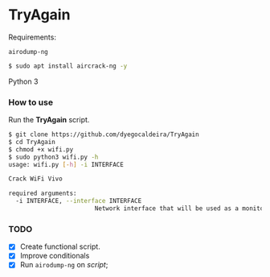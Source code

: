 # TryAgain

Requirements:

`airodump-ng`
```bash
$ sudo apt install aircrack-ng -y
```
Python 3

### How to use

Run the **TryAgain** script.
```bash
$ git clone https://github.com/dyegocaldeira/TryAgain
$ cd TryAgain
$ chmod +x wifi.py
$ sudo python3 wifi.py -h
usage: wifi.py [-h] -i INTERFACE

Crack WiFi Vivo

required arguments:
  -i INTERFACE, --interface INTERFACE
                        Network interface that will be used as a monitor

```



### TODO

- [x] Create functional script.
- [x] Improve conditionals
- [x] Run `airodump-ng` on _script_;
